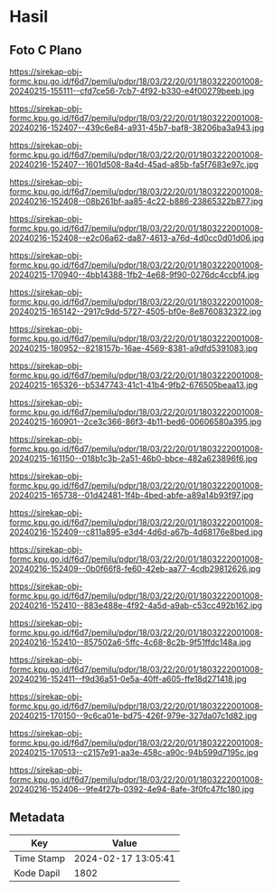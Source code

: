 # Hasil

## Foto C Plano

https://sirekap-obj-formc.kpu.go.id/f6d7/pemilu/pdpr/18/03/22/20/01/1803222001008-20240215-155111--cfd7ce56-7cb7-4f92-b330-e4f00279beeb.jpg

https://sirekap-obj-formc.kpu.go.id/f6d7/pemilu/pdpr/18/03/22/20/01/1803222001008-20240216-152407--439c6e84-a931-45b7-baf8-38206ba3a943.jpg

https://sirekap-obj-formc.kpu.go.id/f6d7/pemilu/pdpr/18/03/22/20/01/1803222001008-20240216-152407--1601d508-8a4d-45ad-a85b-fa5f7683e97c.jpg

https://sirekap-obj-formc.kpu.go.id/f6d7/pemilu/pdpr/18/03/22/20/01/1803222001008-20240216-152408--08b261bf-aa85-4c22-b886-23865322b877.jpg

https://sirekap-obj-formc.kpu.go.id/f6d7/pemilu/pdpr/18/03/22/20/01/1803222001008-20240216-152408--e2c06a62-da87-4613-a76d-4d0cc0d01d06.jpg

https://sirekap-obj-formc.kpu.go.id/f6d7/pemilu/pdpr/18/03/22/20/01/1803222001008-20240215-170940--4bb14388-1fb2-4e68-9f90-0276dc4ccbf4.jpg

https://sirekap-obj-formc.kpu.go.id/f6d7/pemilu/pdpr/18/03/22/20/01/1803222001008-20240215-165142--2917c9dd-5727-4505-bf0e-8e8760832322.jpg

https://sirekap-obj-formc.kpu.go.id/f6d7/pemilu/pdpr/18/03/22/20/01/1803222001008-20240215-180952--8218157b-16ae-4569-8381-a9dfd5391083.jpg

https://sirekap-obj-formc.kpu.go.id/f6d7/pemilu/pdpr/18/03/22/20/01/1803222001008-20240215-165326--b5347743-41c1-41b4-9fb2-676505beaa13.jpg

https://sirekap-obj-formc.kpu.go.id/f6d7/pemilu/pdpr/18/03/22/20/01/1803222001008-20240215-160901--2ce3c366-86f3-4b11-bed6-00606580a395.jpg

https://sirekap-obj-formc.kpu.go.id/f6d7/pemilu/pdpr/18/03/22/20/01/1803222001008-20240215-161150--018b1c3b-2a51-46b0-bbce-482a623896f6.jpg

https://sirekap-obj-formc.kpu.go.id/f6d7/pemilu/pdpr/18/03/22/20/01/1803222001008-20240215-165738--01d42481-1f4b-4bed-abfe-a89a14b93f97.jpg

https://sirekap-obj-formc.kpu.go.id/f6d7/pemilu/pdpr/18/03/22/20/01/1803222001008-20240216-152409--c811a895-e3d4-4d6d-a67b-4d68176e8bed.jpg

https://sirekap-obj-formc.kpu.go.id/f6d7/pemilu/pdpr/18/03/22/20/01/1803222001008-20240216-152409--0b0f66f8-fe60-42eb-aa77-4cdb29812626.jpg

https://sirekap-obj-formc.kpu.go.id/f6d7/pemilu/pdpr/18/03/22/20/01/1803222001008-20240216-152410--883e488e-4f92-4a5d-a9ab-c53cc492b162.jpg

https://sirekap-obj-formc.kpu.go.id/f6d7/pemilu/pdpr/18/03/22/20/01/1803222001008-20240216-152410--857502a6-5ffc-4c68-8c2b-9f51ffdc148a.jpg

https://sirekap-obj-formc.kpu.go.id/f6d7/pemilu/pdpr/18/03/22/20/01/1803222001008-20240216-152411--f9d36a51-0e5a-40ff-a605-ffe18d271418.jpg

https://sirekap-obj-formc.kpu.go.id/f6d7/pemilu/pdpr/18/03/22/20/01/1803222001008-20240215-170150--9c6ca01e-bd75-426f-979e-327da07c1d82.jpg

https://sirekap-obj-formc.kpu.go.id/f6d7/pemilu/pdpr/18/03/22/20/01/1803222001008-20240215-170513--c2157e91-aa3e-458c-a90c-94b599d7195c.jpg

https://sirekap-obj-formc.kpu.go.id/f6d7/pemilu/pdpr/18/03/22/20/01/1803222001008-20240216-152406--9fe4f27b-0392-4e94-8afe-3f0fc47fc180.jpg


## Metadata

| Key        | Value               |
| ---------- | ------------------- |
| Time Stamp | 2024-02-17 13:05:41 |
| Kode Dapil | 1802                |



